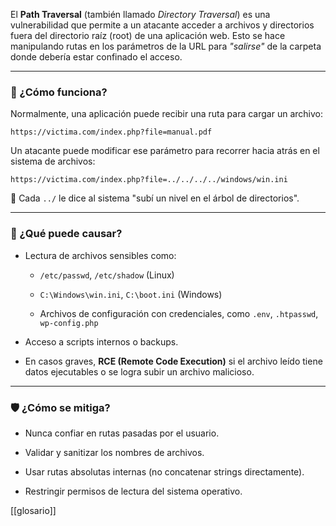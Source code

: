 
El **Path Traversal** (también llamado _Directory Traversal_) es una vulnerabilidad que permite a un atacante acceder a archivos y directorios fuera del directorio raíz (root) de una aplicación web. Esto se hace manipulando rutas en los parámetros de la URL para _"salirse"_ de la carpeta donde debería estar confinado el acceso.

---

### 📂 ¿Cómo funciona?

Normalmente, una aplicación puede recibir una ruta para cargar un archivo:

```
https://victima.com/index.php?file=manual.pdf
```

Un atacante puede modificar ese parámetro para recorrer hacia atrás en el sistema de archivos:

```
https://victima.com/index.php?file=../../../../windows/win.ini
```

🔁 Cada `../` le dice al sistema "subí un nivel en el árbol de directorios".

---

### 🚨 ¿Qué puede causar?

- Lectura de archivos sensibles como:
    
    - `/etc/passwd`, `/etc/shadow` (Linux)
        
    - `C:\Windows\win.ini`, `C:\boot.ini` (Windows)
        
    - Archivos de configuración con credenciales, como `.env`, `.htpasswd`, `wp-config.php`
        
- Acceso a scripts internos o backups.
    
- En casos graves, **RCE (Remote Code Execution)** si el archivo leído tiene datos ejecutables o se logra subir un archivo malicioso.
    

---

### 🛡️ ¿Cómo se mitiga?

- Nunca confiar en rutas pasadas por el usuario.
    
- Validar y sanitizar los nombres de archivos.
    
- Usar rutas absolutas internas (no concatenar strings directamente).
    
- Restringir permisos de lectura del sistema operativo.
    

[[glosario]]